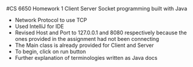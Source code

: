 #CS 6650 Homework 1
Client Server Socket programming built with Java

- Network Protocol to use TCP
- Used IntelliJ for IDE
- Revised Host and Port to 127.0.0.1 and 8080 respectively because the ones
provided in the assignment had not been connecting
- The Main class is already provided for Client and Server
- To begin, click on run button
- Further explanation of terminologies written as Java docs

